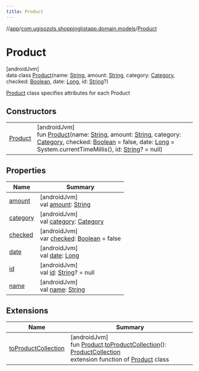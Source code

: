 ```yaml
---
title: Product
---
```

//[app](../../../index.html)/[com.ugisozols.shoppinglistapp.domain.models](../index.html)/[Product](index.html)



# Product



[androidJvm]\
data class [Product](index.html)(name: [String](https://kotlinlang.org/api/latest/jvm/stdlib/kotlin/-string/index.html), amount: [String](https://kotlinlang.org/api/latest/jvm/stdlib/kotlin/-string/index.html), category: [Category](../-category/index.html), checked: [Boolean](https://kotlinlang.org/api/latest/jvm/stdlib/kotlin/-boolean/index.html), date: [Long](https://kotlinlang.org/api/latest/jvm/stdlib/kotlin/-long/index.html), id: [String](https://kotlinlang.org/api/latest/jvm/stdlib/kotlin/-string/index.html)?)

[Product](index.html) class specifies attributes for each Product



## Constructors


| | |
|---|---|
| [Product](-product.html) | [androidJvm]<br>fun [Product](-product.html)(name: [String](https://kotlinlang.org/api/latest/jvm/stdlib/kotlin/-string/index.html), amount: [String](https://kotlinlang.org/api/latest/jvm/stdlib/kotlin/-string/index.html), category: [Category](../-category/index.html), checked: [Boolean](https://kotlinlang.org/api/latest/jvm/stdlib/kotlin/-boolean/index.html) = false, date: [Long](https://kotlinlang.org/api/latest/jvm/stdlib/kotlin/-long/index.html) = System.currentTimeMillis(), id: [String](https://kotlinlang.org/api/latest/jvm/stdlib/kotlin/-string/index.html)? = null) |


## Properties


| Name | Summary |
|---|---|
| [amount](amount.html) | [androidJvm]<br>val [amount](amount.html): [String](https://kotlinlang.org/api/latest/jvm/stdlib/kotlin/-string/index.html) |
| [category](category.html) | [androidJvm]<br>val [category](category.html): [Category](../-category/index.html) |
| [checked](checked.html) | [androidJvm]<br>var [checked](checked.html): [Boolean](https://kotlinlang.org/api/latest/jvm/stdlib/kotlin/-boolean/index.html) = false |
| [date](date.html) | [androidJvm]<br>val [date](date.html): [Long](https://kotlinlang.org/api/latest/jvm/stdlib/kotlin/-long/index.html) |
| [id](id.html) | [androidJvm]<br>val [id](id.html): [String](https://kotlinlang.org/api/latest/jvm/stdlib/kotlin/-string/index.html)? = null |
| [name](name.html) | [androidJvm]<br>val [name](name.html): [String](https://kotlinlang.org/api/latest/jvm/stdlib/kotlin/-string/index.html) |


## Extensions


| Name | Summary |
|---|---|
| [toProductCollection](../../com.ugisozols.shoppinglistapp.data.mapper/to-product-collection.html) | [androidJvm]<br>fun [Product](index.html).[toProductCollection](../../com.ugisozols.shoppinglistapp.data.mapper/to-product-collection.html)(): [ProductCollection](../../com.ugisozols.shoppinglistapp.data.collection/-product-collection/index.html)<br>extension function of [Product](index.html) class |

